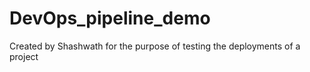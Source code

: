 # DevOps_pipeline_demo
Created by Shashwath for the purpose of testing the deployments of a project
